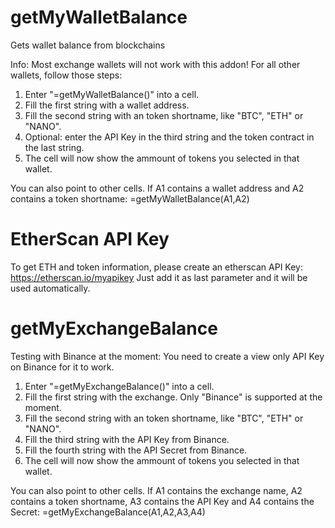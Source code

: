 # getMyWalletBalance
Gets wallet balance from blockchains

Info: Most exchange wallets will not work with this addon!
For all other wallets, follow those steps:

1. Enter "=getMyWalletBalance()" into a cell.
2. Fill the first string with a wallet address.
3. Fill the second string with an token shortname, like "BTC", "ETH" or "NANO".
4. Optional: enter the API Key in the third string and the token contract in the last string.
5. The cell will now show the ammount of tokens you selected in that wallet.

You can also point to other cells.
If A1 contains a wallet address and A2 contains a token shortname:
=getMyWalletBalance(A1,A2)

# EtherScan API Key
To get ETH and token information, please create an etherscan API Key:
https://etherscan.io/myapikey
Just add it as last parameter and it will be used automatically.

# getMyExchangeBalance
Testing with Binance at the moment:
You need to create a view only API Key on Binance for it to work.

1. Enter "=getMyExchangeBalance()" into a cell.
2. Fill the first string with the exchange. Only "Binance" is supported at the moment.
3. Fill the second string with an token shortname, like "BTC", "ETH" or "NANO".
4. Fill the third string with the API Key from Binance.
5. Fill the fourth string with the API Secret from Binance.
6. The cell will now show the ammount of tokens you selected in that wallet.

You can also point to other cells.
If A1 contains the exchange name, A2 contains a token shortname, A3 contains the API Key and A4 contains the Secret:
=getMyExchangeBalance(A1,A2,A3,A4)

